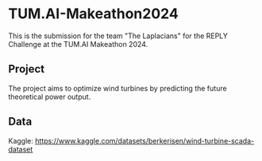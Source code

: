 # TUM.AI-Makeathon2024

This is the submission for the team "The Laplacians" for the REPLY Challenge
at the TUM.AI Makeathon 2024.

## Project

The project aims to optimize wind turbines by predicting the future theoretical power output.

## Data

Kaggle: https://www.kaggle.com/datasets/berkerisen/wind-turbine-scada-dataset
